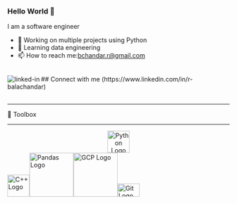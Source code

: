 <!--
**rbalachandar/rbalachandar** is a ✨ _special_ ✨ repository because its `README.md` (this file) appears on your GitHub profile.

Here are some ideas to get you started:

- 🔭 I’m currently working on ...
- 🌱 I’m currently learning ...
- 👯 I’m looking to collaborate on ...
- 🤔 I’m looking for help with ...
- 💬 Ask me about ...
- 📫 How to reach me: ...
- 😄 Pronouns: ...
- ⚡ Fun fact: ...
-->

### Hello World 👋
I am a software engineer
- 🔭 Working on multiple projects using Python
- 🌱 Learning data engineering
- 📫 How to reach me:bchandar.r@gmail.com
<br>
## Connect with me
<img align="left" alt="linked-in" src="https://img.shields.io/badge/linkedin-%230077B5.svg?&style=for-the-badge&logo=linkedin&logoColor=white" />(https://www.linkedin.com/in/r-balachandar) 
<br>
<br>

---
🧰 Toolbox

---
<center><img src="https://cdn.worldvectorlogo.com/logos/python-5.svg" alt="Python Logo" width="50" height="50"/></center><img src="https://cdn.worldvectorlogo.com/logos/c.svg" alt="C++ Logo" width="50" height="50"/><img src="https://pandas.pydata.org/static/img/pandas.svg" alt="Pandas Logo" width="100" height="100"/><img src="https://cdn.worldvectorlogo.com/logos/google-cloud-3.svg" alt="GCP Logo" width="100" height="100"/><img src="https://cdn.worldvectorlogo.com/logos/git.svg" alt="Git Logo" width="50" height="30"/>


